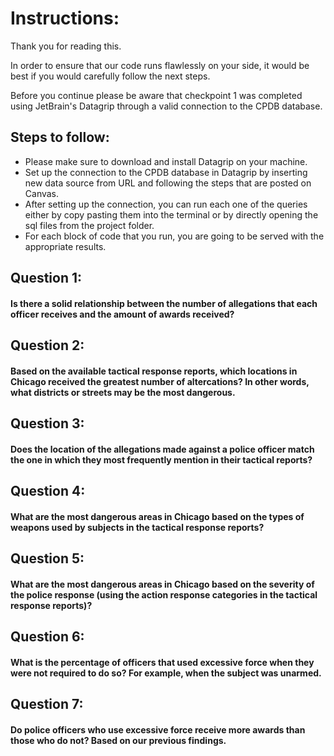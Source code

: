 # Instructions:

Thank you for reading this.

In order to ensure that our code runs flawlessly on your side, it would 
be best if you would carefully follow the next steps.

Before you continue please be aware that checkpoint 1 was completed 
using JetBrain's Datagrip through a valid connection to the CPDB database.

## Steps to follow:
- Please make sure to download and install Datagrip on your machine.
- Set up the connection to the CPDB database in Datagrip by inserting new data source from URL and following the steps that are posted on Canvas.
- After setting up the connection, you can run each one of the queries either by copy pasting them into the terminal or by directly opening the sql files from the project folder.
- For each block of code that you run, you are going to be served with the appropriate results.

## Question 1:
#### Is there a solid relationship between the number of allegations that each officer receives and the amount of awards received?


## Question 2:
#### Based on the available tactical response reports, which locations in Chicago received the greatest number of altercations? In other words, what districts or streets may be the most dangerous.


## Question 3:
#### Does the location of the allegations made against a police officer match the one in which they most frequently mention in their tactical reports?


## Question 4:
#### What are the most dangerous areas in Chicago based on the types of weapons used by subjects in the tactical response reports?


## Question 5:
#### What are the most dangerous areas in Chicago based on the severity of the police response (using the action response categories in the tactical response reports)?


## Question 6:
#### What is the percentage of officers that used excessive force when they were not required to do so?  For example, when the subject was unarmed.


## Question 7:
#### Do police officers who use excessive force receive more awards than those who do not? Based on our previous findings.
